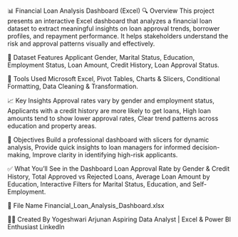 📊 Financial Loan Analysis Dashboard (Excel)
🔍 Overview
This project presents an interactive Excel dashboard that analyzes a financial loan dataset to extract meaningful insights on loan approval trends, borrower profiles, and repayment performance. 
It helps stakeholders understand the risk and approval patterns visually and effectively.

📁 Dataset Features
Applicant Gender,
Marital Status,
Education,
Employment Status,
Loan Amount,
Credit History,
Loan Approval Status.

🧰 Tools Used
Microsoft Excel,
Pivot Tables,
Charts & Slicers,
Conditional Formatting,
Data Cleaning & Transformation.

📈 Key Insights
Approval rates vary by gender and employment status,
Applicants with a credit history are more likely to get loans,
High loan amounts tend to show lower approval rates,
Clear trend patterns across education and property areas.

🎯 Objectives
Build a professional dashboard with slicers for dynamic analysis,
Provide quick insights to loan managers for informed decision-making,
Improve clarity in identifying high-risk applicants.

✅ What You’ll See in the Dashboard
Loan Approval Rate by Gender & Credit History,
Total Approved vs Rejected Loans,
Average Loan Amount by Education,
Interactive Filters for Marital Status, Education, and Self-Employment.

📂 File Name
Financial_Loan_Analysis_Dashboard.xlsx

🧑‍💻 Created By
Yogeshwari Arjunan
Aspiring Data Analyst | Excel & Power BI Enthusiast
LinkedIn
